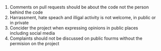 1. Comments on pull requests should be about the code not the person behind the code
2. Harrassment, hate speach and illigal activity is not welcome, in public or in private 
3. Concider the project when expressing opinions in public places including social media
4. Complaints should not be discussed on public fourms without the permision on the project
